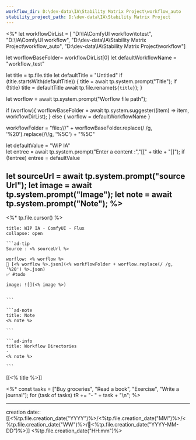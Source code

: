 ```yaml
---
workflow_dir: D:\dev-data\IA\Stability Matrix Project\workflow_auto
stability_project_path: D:\dev-data\IA\Stability Matrix Project
---
```

<%*
let workflowDirList = [
	"D:\\IA\\ComfyUI workflow\\totest", 
	"D:\\IA\\ComfyUI workflow", 
	"D:\\dev-data\\IA\\Stability Matrix Project\\workflow_auto", 
	"D:\\dev-data\\IA\\Stability Matrix Project\\workflow"]

let worflowBaseFolder= workflowDirList[0]
let defaultWorkflowName = "workflow_test"
  
  let title = tp.file.title
  let defaultTitle = "Untitled"
  if (title.startsWith(defaultTitle)) {
    title = await tp.system.prompt("Title");
    if (!title) title = defaultTitle
    await tp.file.rename(`${title}`);
  } 

let worflow = await tp.system.prompt("Worflow file path");

if (worflow){
	worflowBaseFolder = await tp.system.suggester((item) => item, workflowDirList);
} else {
	worflow = defaultWorkflowName
}

workflowFolder = "file:///" + worflowBaseFolder.replace(/ /g, '%20').replace(/\\/g, '%5C') + "%5C"

let defaultValue = "WIP IA"  
let entree = await tp.system.prompt("Enter a content :","[[" + title + "]]");
if (!entree) entree = defaultValue

let sourceUrl = await tp.system.prompt("source Url");
let image = await tp.system.prompt("Image");
let note = await tp.system.prompt("Note");
%>
---
<%* tp.file.cursor() %> 
`````ad-example
title: WIP IA - ComfyUI - Flux
collapse: open

```ad-tip
Source : <% sourceUrl %>

worflow: <% worflow %> 
🚧 [<% worflow %>.json](<% workflowFolder + worflow.replace(/ /g, '%20') %>.json)
✅ #todo 

image: ![](<% image %>)


```

```ad-note
title: Note
<% note %> 

```

```ad-info
title: Workflow Directories
- 
<% note %> 

```

`````

[[<% title %>]]

<%*
const tasks = ["Buy groceries", "Read a book", "Exercise", "Write a journal"];
for (task of tasks)
    tR += "- " + task + "\n";
%>


---
creation date:: [[<%tp.file.creation_date("YYYY")%>/<%tp.file.creation_date("MM")%>/<%tp.file.creation_date("WW")%>/📒<%tp.file.creation_date("YYYY-MM-DD")%>]]  <%tp.file.creation_date("HH:mm")%>

